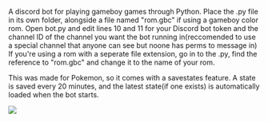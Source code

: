 A discord bot for playing gameboy games through Python.
Place the .py file in its own folder, alongside a file named "rom.gbc" if using a gameboy color rom.
Open bot.py and edit lines 10 and 11 for your Discord bot token and the channel ID of the channel you want the bot running in(reccomended to use a special channel that anyone can see but noone has perms to message in)
If you're using a rom with a seperate file extension, go in to the .py, find the reference to "rom.gbc" and change it to the name of your rom.

This was made for Pokemon, so it comes with a savestates feature. A state is saved every 20 minutes, and the latest state(if one exists) is automatically loaded when the bot starts.

![](https://files.catbox.moe/g0gazr.png)
